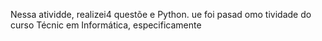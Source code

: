 
Nessa atividde, realizei4 questõe e Python. ue foi pasad omo tividade do curso Técnic em Informática, especificamente 
